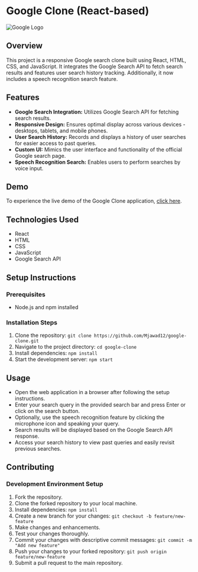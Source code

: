 # Google Clone (React-based)

![Google Logo](https://www.google.com/images/branding/googlelogo/1x/googlelogo_color_272x92dp.png)

## Overview

This project is a responsive Google search clone built using React, HTML, CSS, and JavaScript. It integrates the Google Search API to fetch search results and features user search history tracking. Additionally, it now includes a speech recognition search feature.

## Features

- **Google Search Integration:** Utilizes Google Search API for fetching search results.
- **Responsive Design:** Ensures optimal display across various devices - desktops, tablets, and mobile phones.
- **User Search History:** Records and displays a history of user searches for easier access to past queries.
- **Custom UI:** Mimics the user interface and functionality of the official Google search page.
- **Speech Recognition Search:** Enables users to perform searches by voice input.

## Demo

To experience the live demo of the Google Clone application, [click here](https://google-clone-pied-seven.vercel.app/).

## Technologies Used

- React
- HTML
- CSS
- JavaScript
- Google Search API

## Setup Instructions

### Prerequisites

- Node.js and npm installed

### Installation Steps

1. Clone the repository: `git clone https://github.com/Mjawad12/google-clone.git`
2. Navigate to the project directory: `cd google-clone`
3. Install dependencies: `npm install`
4. Start the development server: `npm start`

## Usage

- Open the web application in a browser after following the setup instructions.
- Enter your search query in the provided search bar and press Enter or click on the search button.
- Optionally, use the speech recognition feature by clicking the microphone icon and speaking your query.
- Search results will be displayed based on the Google Search API response.
- Access your search history to view past queries and easily revisit previous searches.

## Contributing

### Development Environment Setup

1. Fork the repository.
2. Clone the forked repository to your local machine.
3. Install dependencies: `npm install`
4. Create a new branch for your changes: `git checkout -b feature/new-feature`
5. Make changes and enhancements.
6. Test your changes thoroughly.
7. Commit your changes with descriptive commit messages: `git commit -m "Add new feature"`
8. Push your changes to your forked repository: `git push origin feature/new-feature`
9. Submit a pull request to the main repository.
